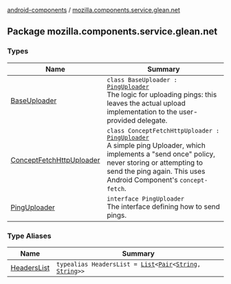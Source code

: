 [android-components](../index.md) / [mozilla.components.service.glean.net](./index.md)

## Package mozilla.components.service.glean.net

### Types

| Name | Summary |
|---|---|
| [BaseUploader](-base-uploader/index.md) | `class BaseUploader : `[`PingUploader`](-ping-uploader/index.md)<br>The logic for uploading pings: this leaves the actual upload implementation to the user-provided delegate. |
| [ConceptFetchHttpUploader](-concept-fetch-http-uploader/index.md) | `class ConceptFetchHttpUploader : `[`PingUploader`](-ping-uploader/index.md)<br>A simple ping Uploader, which implements a "send once" policy, never storing or attempting to send the ping again. This uses Android Component's `concept-fetch`. |
| [PingUploader](-ping-uploader/index.md) | `interface PingUploader`<br>The interface defining how to send pings. |

### Type Aliases

| Name | Summary |
|---|---|
| [HeadersList](-headers-list.md) | `typealias HeadersList = `[`List`](https://kotlinlang.org/api/latest/jvm/stdlib/kotlin.collections/-list/index.html)`<`[`Pair`](https://kotlinlang.org/api/latest/jvm/stdlib/kotlin/-pair/index.html)`<`[`String`](https://kotlinlang.org/api/latest/jvm/stdlib/kotlin/-string/index.html)`, `[`String`](https://kotlinlang.org/api/latest/jvm/stdlib/kotlin/-string/index.html)`>>` |
